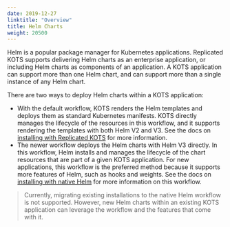 ```yaml
---
date: 2019-12-27
linktitle: "Overview"
title: Helm Charts
weight: 20500
---
```


Helm is a popular package manager for Kubernetes applications. Replicated KOTS supports delivering Helm charts as an enterprise application, or including Helm charts as components of an application. A KOTS application can support more than one Helm chart, and can support more than a single instance of any Helm chart.

There are two ways to deploy Helm charts within a KOTS application:
* With the default workflow, KOTS renders the Helm templates and deploys them as standard Kubernetes manifests. KOTS directly manages the lifecycle of the resources in this workflow, and it supports rendering the templates with both Helm V2 and V3. See the docs on [installing with Replicated KOTS](/vendor/helm/using-replicated-helm-charts/) for more information.
* The newer workflow deploys the Helm charts with Helm V3 directly. In this workflow, Helm installs and manages the lifecycle of the chart resources that are part of a given KOTS application. For new applications, this workflow is the preferred method because it supports more features of Helm, such as hooks and weights. See the docs on [installing with native Helm](/vendor/helm/using-native-helm-charts/) for more information on this workflow.

> Currently, migrating existing installations to the native Helm workflow is not supported. However, new Helm charts within an existing KOTS application can leverage the workflow and the features that come with it.
